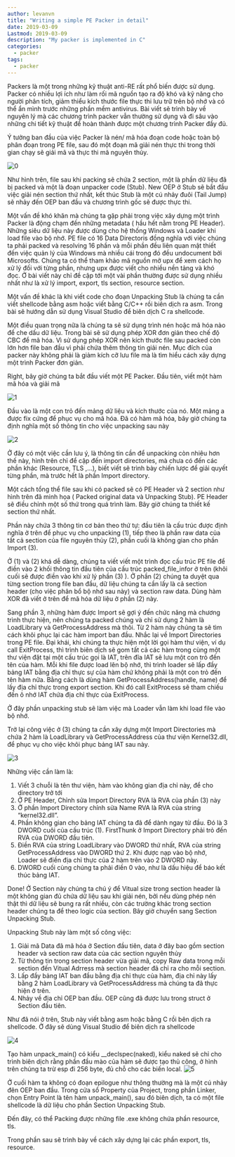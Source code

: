 ```yaml
---
author: levanvn
title: "Writing a simple PE Packer in detail"
date: 2019-03-09
Lastmod: 2019-03-09
description: "My packer is implemented in C"
categories:
  - packer
tags:
  - packer
--- 
```


Packers là một trong những kỹ thuật anti-RE rất phổ biến được sử dụng. Packer có nhiều lợi ích như làm rối mã nguồn tạo ra độ khó và kỹ năng cho người phân tích, giảm thiểu kích thước file thực thi lưu trữ trên bộ nhớ và có thể ẩn mình trước những phần mềm antivirus. Bài viết sẽ trình bày về nguyên lý mà các chương trình packer vẫn thường sử dụng và đi sâu vào những chi tiết kỹ thuật để hoàn thành được một chương trình Packer đầy đủ.

Ý tưởng ban đầu của việc Packer là nén/ mã hóa đoạn code hoặc toàn bộ phân đoạn trong PE file, sau đó một đoạn mã giải nén thực thi trong thời gian chạy sẽ giải mã và thực thi mã nguyên thủy. 
 
 ![0](https://user-images.githubusercontent.com/39437600/54019608-2f9e3580-41be-11e9-95b2-05ca846c1fd5.png)

Như hình trên, file sau khi packing sẽ chứa 2 section, một là phần dữ liệu đã bị packed và một là đoạn unpacker code (Stub).  New OEP ở Stub sẽ bắt đầu việc giải nén section thứ nhất, kết thúc Stub là một cú nhảy đuôi (Tail Jump) sẽ nhảy đến OEP ban đầu và chương trình gốc sẽ được thực thi.

Một vấn đề khó khăn mà chúng ta gặp phải trong việc xây dựng một trình Packer là động chạm đến những metadata ( hầu hết nằm trong PE Header). Những siêu dữ liệu này được dùng cho hệ thống Windows và Loader khi load file vào bộ nhớ. PE file có 16 Data Directoris đồng nghĩa với việc chúng ta phải packed và resolving 16 phần và mỗi phần đều liên quan mật thiết đến việc quản lý của Windows mà nhiều cái trong đó đều undocument bởi Microsofts.  Chúng  ta có thể tham khảo mã nguồn mở upx để xem cách họ xử lý đối với từng phần, nhưng upx được viết cho nhiều nền tảng và khó đọc. Ở bài viết này chỉ đề cập tới một vài phần thường được sử dụng nhiều nhất như là xử lý import, export, tls section, resource section.

Một vấn đề khác là khi viết code cho đoạn Unpacking Stub là chúng ta cần viết shellcode bằng asm hoặc viết bằng C/C++ rồi biên dịch ra asm. Trong bài sẽ hướng dẫn sử dụng Visual Studio để biên dịch C ra shellcode.

Một điều quan trọng nữa là chúng ta sẽ sử dụng trình nén hoặc mã hóa nào để che dấu dữ liệu. Trong bài sẽ sử dụng phép XOR đơn giản theo chế độ CBC để mã hóa. Vì sử dụng phép XOR nên kích thước file sau packed còn lớn hơn file ban đầu vì phải chứa thêm thông tin giải nén. Mục đích của packer này không phải là giảm kích cỡ lưu file mà là tìm hiểu cách xây dựng một trình Packer đơn giản.

Right, bây giờ chúng ta bắt đầu viết một PE Packer.
Đầu tiên, viết một hàm mã hóa và giải mã 

 ![1](https://user-images.githubusercontent.com/39437600/54019037-c23dd500-41bc-11e9-8d90-2edbaa38484f.PNG)

Đầu vào là một con trỏ đến mảng dữ liệu và kích thước của nó. Một mảng a được fix cứng để phục vụ cho mã hóa.
Đã có hàm mã hóa, bây giờ chúng ta định nghĩa một số thông tin cho việc unpacking sau này

 ![2](https://user-images.githubusercontent.com/39437600/54019199-2e203d80-41bd-11e9-88b7-22532b6d3dfd.PNG)

Ở đây có một việc cần lưu ý, là thông tin cần để unpacking còn nhiêu hơn thế này, hình trên chỉ để cập đến import directories, mà chưa có đến các phần khác (Resource, TLS ,…),  biết viết sẽ trình bày chiến lược để giải quyết từng phần, mà trước hết là phần Import directory.

Một cách tổng thể file sau khi có packed sẽ có PE Header và 2 section như hình trên đã minh họa ( Packed original data và Unpacking Stub). PE Header sẽ điều chỉnh một số thứ trong quá trình làm. Bây giờ chúng ta thiết kế section thứ nhất. 

Phần này chứa 3 thông tin cơ bản theo thứ tự: đầu tiên là cấu trúc được định nghĩa ở trên để phục vụ cho unpacking (1), tiếp theo là phần raw data của tất cả section của file nguyên thủy (2), phần cuối là không gian cho phần Import (3).

Ở (1) và (2) khá dễ dàng, chúng ta viết viết một trình đọc cấu trúc PE file để điền vào 2 khối thông tin đầu tiên của cấu trúc packed_file_infor ở trên (khôi cuối sẽ được điền vào khi xử lý phần (3) ). Ở phần (2) chúng ta duyệt qua từng section trong file ban đầu, dữ liệu chúng ta cần lấy là cả section header (cho việc phân bổ bộ nhớ sau này) và section raw data. Dùng hàm XOR đã viết ở trên để mã hóa dữ liệu ở phần (2) này. 

Sang phần 3, những hàm được Import sẽ gợi ý đến chức năng mà chương trình  thực hiện, nên chúng ta packed chúng và chỉ sử dụng 2 hàm là LoadLibrary và GetProcessAddress mà thôi. Từ 2 hàm này chúng ta sẽ tìm cách khôi phục lại các hàm import ban đầu. Nhắc lại về Import Directories trong PE file. Đại khái, khi chúng ta thực hiện một lời gọi hàm thư viện, ví dụ call ExitProcess, thì trình biên dịch sẽ gom tất cả các hàm trong cùng một thư viện đặt tại một cấu trúc gọi là IAT, trên đĩa IAT sẽ lưu một con trỏ đến tên của hàm. Mỗi khi file được load lên bộ nhớ, thì trình loader sẽ lấp đầy bảng IAT bằng địa chỉ thực sự của hàm chứ không phải là một con trỏ đến tên hàm nữa. Bằng cách là dùng hàm GetProcessAddress(handle, name) để lấy địa chỉ thực trong export section. Khi đó call ExitProcess sẽ tham chiếu đến ô nhớ IAT chứa địa chỉ thực của ExitProcess.

Ở đây phần unpacking stub sẽ làm việc mà Loader vẫn làm khi load file vào bộ nhớ.

Trở lại công việc ở (3) chúng ta cần xây dựng một Import Directories mà chứa 2 hàm là LoadLibrary và GetProcessAddress của thư viện Kernel32.dll, để phục vụ cho việc khôi phục bảng IAT sau này.
 
 ![3](https://user-images.githubusercontent.com/39437600/54019217-3ed0b380-41bd-11e9-8f90-343f730a1e89.PNG)

Những việc cần làm là:
1.	Viết 3 chuỗi là tên thư viện, hàm vào không gian địa chỉ này, để cho directory trở tới
2.	Ở PE Header, Chỉnh sửa Import Directory RVA  là RVA của phần (3) này
3.	Ở phần Import Directory chỉnh sửa Name RVA là RVA của string “kernel32.dll”.
4.	Phần không gian cho bảng IAT chúng ta đã để dành ngay từ đầu. Đó là 3 DWORD cuôi của cấu trúc (1).  FirstThunk ở Import Directory phải trỏ đến RVA của DWORD đầu tiên.
5.	Điền RVA của string LoadLibrary vào DWORD thứ nhất, RVA của string GetProcessAddress vào DWORD thứ 2. Khi được nạp vào bộ nhớ, Loader sẽ điền địa chỉ thực của 2 hàm trên vào 2 DWORD này.
6.	DWORD cuối cùng chúng ta phải điền 0 vào, như là dấu hiệu để báo kết thúc bảng IAT.

Done! Ở Section này chúng ta chú ý để  Vitual size  trong section header là một không gian đủ chứa  dữ liệu sau khi giải nén, bởi nếu dùng phép nén thật thì dữ liệu sẽ bung ra rất nhiều, còn các trường khác trong section header chúng ta để theo logic của section. Bây giờ chuyển sang Section Unpacking Stub.

Unpacking Stub này làm một số công việc:

1.	Giải mã Data đã mã hóa ở Section đầu tiên, data ở đây bao gồm section header và section raw data của các section nguyên thủy
2.	Từ thông tin trong section header vừa giải mã, copy Raw data trong mỗi section đến Vitual Adrress mà section header đã chỉ ra cho mỗi section.
3.	Lấp đầy bảng IAT ban đầu bằng địa chỉ thực của hàm, địa chỉ này lấy bằng 2 hàm LoadLibrary và GetProcessAddress mà chúng ta đã thực hiện ở trên.
4.	Nhảy về địa chỉ OEP ban đầu. OEP cũng đã được lưu trong struct ở Section đầu tiên.

Như đã nói ở trên, Stub này viết bằng asm hoặc bằng C rồi bên dịch ra shellcode. Ở đây sẽ dùng Visual Studio để biên dịch ra shellcode 
 
 ![4](https://user-images.githubusercontent.com/39437600/54019275-5a3bbe80-41bd-11e9-8f99-b8a260de83be.PNG)
 
Tạo hàm unpack_main() có kiểu __declspec(naked), kiểu naked sẽ chỉ cho trình biên dịch rằng phần đầu mào của hàm sẽ được tạo thủ công, ở hình trên chúng ta trừ esp đi 256 byte, đủ chỗ cho các biến local.
 ![5](https://user-images.githubusercontent.com/39437600/54019300-73446f80-41bd-11e9-86a0-cb6ba0b7a943.PNG)

Ở cuối hàm ta không có đoạn epilogue như thông thường mà là một cú nhảy đên OEP ban đầu. Trong cửa sổ Property của Project, trong phần Linker, chọn Entry Point là tên hàm unpack_main(), sau đó biên dịch, ta có một file shellcode là dữ liệu cho phần Section Unpacking Stub.

Đến đây, có thể Packing được những file .exe không chứa phần resource, tls.

Trong phần sau sẽ trình bày về cách xây dựng lại các phần export, tls, resource. 


 




